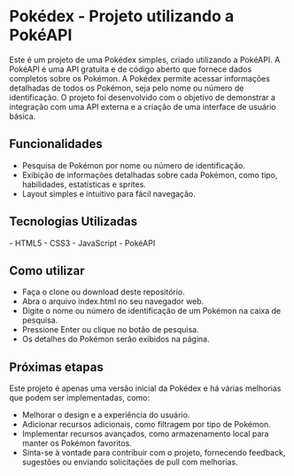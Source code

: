 <h1>Pokédex - Projeto utilizando a PokéAPI</h1>

  Este é um projeto de uma Pokédex simples, criado utilizando a PokéAPI. A PokéAPI é uma API gratuita e de código aberto que fornece dados completos sobre os Pokémon.
A Pokédex permite acessar informações detalhadas de todos os Pokémon, seja pelo nome ou número de identificação. O projeto foi desenvolvido com o objetivo de demonstrar a integração com uma API externa e a criação de uma interface de usuário básica.

<h2>Funcionalidades</h2>

- Pesquisa de Pokémon por nome ou número de identificação.
- Exibição de informações detalhadas sobre cada Pokémon, como tipo, habilidades, estatísticas e sprites.
- Layout simples e intuitivo para fácil navegação.

<h2>Tecnologias Utilizadas</h2>
- HTML5
- CSS3
- JavaScript
- PokéAPI

<h2>Como utilizar</h2>

- Faça o clone ou download deste repositório.
- Abra o arquivo index.html no seu navegador web.
- Digite o nome ou número de identificação de um Pokémon na caixa de pesquisa.
- Pressione Enter ou clique no botão de pesquisa.
- Os detalhes do Pokémon serão exibidos na página.

<h2>Próximas etapas</h2>

Este projeto é apenas uma versão inicial da Pokédex e há várias melhorias que podem ser implementadas, como:
- Melhorar o design e a experiência do usuário.
- Adicionar recursos adicionais, como filtragem por tipo de Pokémon.
- Implementar recursos avançados, como armazenamento local para manter os Pokémon favoritos.
- Sinta-se à vontade para contribuir com o projeto, fornecendo feedback, sugestões ou enviando solicitações de pull com melhorias.
